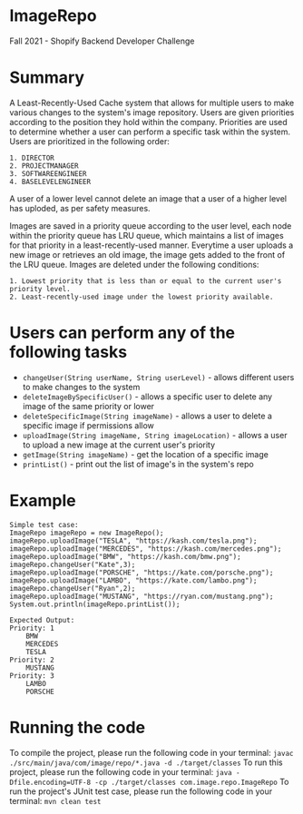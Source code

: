 # ImageRepo
Fall 2021 - Shopify Backend Developer Challenge

# Summary
A Least-Recently-Used Cache system that allows for multiple users to make various changes to the system's image repository. Users are given priorities according to the position they hold within the company. Priorities are used
to determine whether a user can perform a specific task within the system. Users are prioritized in the following order:

    1. DIRECTOR
    2. PROJECTMANAGER
    3. SOFTWAREENGINEER
    4. BASELEVELENGINEER

A user of a lower level cannot delete an image that a user of a higher level has uploded, as per safety measures.

Images are saved in a priority queue according to the user level, each node within the priority queue has LRU queue, which maintains a list of images for that priority in a least-recently-used manner. Everytime a user uploads a new image or retrieves an old image, the image gets added to the front of the LRU queue. Images are deleted under the following conditions:

    1. Lowest priority that is less than or equal to the current user's priority level.
    2. Least-recently-used image under the lowest priority available.

# Users can perform any of the following tasks

- `changeUser(String userName, String userLevel)` - allows different users to make changes to the system
- `deleteImageBySpecificUser()` - allows a specific user to delete any image of the same priority or lower
- `deleteSpecificImage(String imageName)` - allows a user to delete a specific image if permissions allow
- `uploadImage(String imageName, String imageLocation)` - allows a user to upload a new image at the current user's priority
- `getImage(String imageName)` - get the location of a specific image
- `printList()` - print out the list of image's in the system's repo

# Example
    Simple test case:
    ImageRepo imageRepo = new ImageRepo();
    imageRepo.uploadImage("TESLA", "https://kash.com/tesla.png");
    imageRepo.uploadImage("MERCEDES", "https://kash.com/mercedes.png");
    imageRepo.uploadImage("BMW", "https://kash.com/bmw.png");
    imageRepo.changeUser("Kate",3);
    imageRepo.uploadImage("PORSCHE", "https://kate.com/porsche.png");
    imageRepo.uploadImage("LAMBO", "https://kate.com/lambo.png");
    imageRepo.changeUser("Ryan",2);
    imageRepo.uploadImage("MUSTANG", "https://ryan.com/mustang.png");
    System.out.println(imageRepo.printList());

    Expected Output:
    Priority: 1
        BMW
        MERCEDES
        TESLA
    Priority: 2
        MUSTANG
    Priority: 3
        LAMBO
        PORSCHE

# Running the code 
To compile the project, please run the following code in your terminal:
    `javac ./src/main/java/com/image/repo/*.java -d ./target/classes`
To run this project, please run the following code in your terminal:
    `java -Dfile.encoding=UTF-8 -cp ./target/classes com.image.repo.ImageRepo`
To run the project's JUnit test case, please run the following code in your terminal:
    `mvn clean test`
